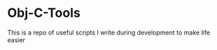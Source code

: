 Obj-C-Tools
===========

This is a repo of useful scripts I write during development to make life easier
